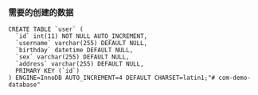 ### 需要的创建的数据
    CREATE TABLE `user` (
      `id` int(11) NOT NULL AUTO_INCREMENT,
      `username` varchar(255) DEFAULT NULL,
      `birthday` datetime DEFAULT NULL,
      `sex` varchar(255) DEFAULT NULL,
      `address` varchar(255) DEFAULT NULL,
      PRIMARY KEY (`id`)
    ) ENGINE=InnoDB AUTO_INCREMENT=4 DEFAULT CHARSET=latin1;"# com-demo-database" 
